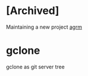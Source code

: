 # [Archived]
Maintaining a new project [agrm](https://github.com/acehinnnqru/agrm)

# gclone
gclone as git server tree
